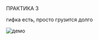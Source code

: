 ПРАКТИКА 3

гифка есть, просто грузится долго

![демо](https://github.com/nthokar/droid/blob/practice3/Screen_recording_20241122_201356.gif)
